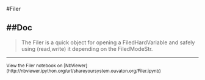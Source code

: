 
<!--
FrozenIsBool False
-->

#Filer

##Doc
----


> 
> The Filer is a quick object for opening a FiledHardVariable and safely using (read,write) 
> it depending on the FiledModeStr.
> 
> 

----

<small>
View the Filer notebook on [NbViewer](http://nbviewer.ipython.org/url/shareyoursystem.ouvaton.org/Filer.ipynb)
</small>

